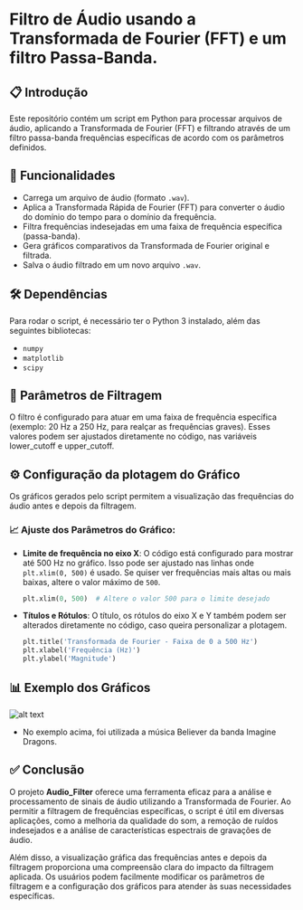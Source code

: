 # Filtro de Áudio usando a Transformada de Fourier (FFT) e um filtro Passa-Banda.

## 📋 Introdução 

Este repositório contém um script em Python para processar arquivos de áudio, aplicando a Transformada de Fourier (FFT) e filtrando através de um filtro passa-banda frequências específicas de acordo com os parâmetros definidos.

## 🚩  Funcionalidades

- Carrega um arquivo de áudio (formato `.wav`).
- Aplica a Transformada Rápida de Fourier (FFT) para converter o áudio do domínio do tempo para o domínio da frequência.
- Filtra frequências indesejadas em uma faixa de frequência específica (passa-banda).
- Gera gráficos comparativos da Transformada de Fourier original e filtrada.
- Salva o áudio filtrado em um novo arquivo `.wav`.

## 🛠️ Dependências

Para rodar o script, é necessário ter o Python 3 instalado, além das seguintes bibliotecas:

- `numpy`
- `matplotlib`
- `scipy`

## 📝 Parâmetros de Filtragem
O filtro é configurado para atuar em uma faixa de frequência específica (exemplo: 20 Hz a 250 Hz, para realçar as frequências graves). Esses valores podem ser ajustados diretamente no código, nas variáveis lower_cutoff e upper_cutoff.
## ⚙️ Configuração da plotagem do Gráfico
Os gráficos gerados pelo script permitem a visualização das frequências do áudio antes e depois da filtragem.

### 📈 Ajuste dos Parâmetros do Gráfico:

- **Limite de frequência no eixo X**: O código está configurado para mostrar até 500 Hz no gráfico. Isso pode ser ajustado nas linhas onde `plt.xlim(0, 500)` é usado. Se quiser ver frequências mais altas ou mais baixas, altere o valor máximo de `500`.
  
  ```python
  plt.xlim(0, 500)  # Altere o valor 500 para o limite desejado

- **Títulos e Rótulos**:
O título, os rótulos do eixo X e Y também podem ser alterados diretamente no código, caso queira personalizar a plotagem.
    ```python
    plt.title('Transformada de Fourier - Faixa de 0 a 500 Hz')
    plt.xlabel('Frequência (Hz)')
    plt.ylabel('Magnitude')
## 📊 Exemplo dos Gráficos 
![alt text](image.png)
- No exemplo acima, foi utilizada a música Believer da banda Imagine Dragons.

## ✅ Conclusão

O projeto **Audio_Filter** oferece uma ferramenta eficaz para a análise e processamento de sinais de áudio utilizando a Transformada de Fourier. Ao permitir a filtragem de frequências específicas, o script é útil em diversas aplicações, como a melhoria da qualidade do som, a remoção de ruídos indesejados e a análise de características espectrais de gravações de áudio.

Além disso, a visualização gráfica das frequências antes e depois da filtragem proporciona uma compreensão clara do impacto da filtragem aplicada. Os usuários podem facilmente modificar os parâmetros de filtragem e a configuração dos gráficos para atender às suas necessidades específicas.

